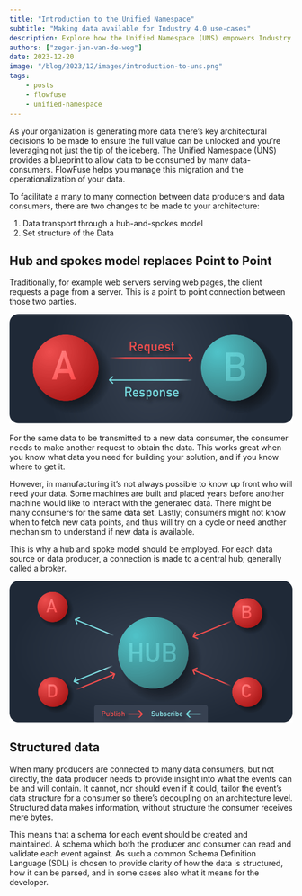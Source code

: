 ```yaml
---
title: "Introduction to the Unified Namespace"
subtitle: "Making data available for Industry 4.0 use-cases"
description: Explore how the Unified Namespace (UNS) empowers Industry 4.0 with seamless data exchange, maximizing organizational potential.
authors: ["zeger-jan-van-de-weg"]
date: 2023-12-20
image: "/blog/2023/12/images/introduction-to-uns.png"
tags:
    - posts
    - flowfuse
    - unified-namespace
---
```


As your organization is generating more data there’s key architectural
decisions to be made to ensure the full value can be unlocked and you’re
leveraging not just the tip of the iceberg. The Unified Namespace (UNS)
provides a blueprint to allow data to be consumed by many data-consumers.
FlowFuse helps you manage this migration and the operationalization of your
data.

<!--more-->

To facilitate a many to many connection between data producers and data consumers, there are two changes to be made to your architecture:
1. Data transport through a hub-and-spokes model
1. Set structure of the Data

## Hub and spokes model replaces Point to Point

Traditionally, for example web servers serving web pages, the client requests a
page from a server. This is a point to point connection between those two parties.

![Point to point graphic](./images/uns-point-to-point.png "Point to Point connection")

For the same data to be transmitted to a new data consumer, the consumer needs
to make another request to obtain the data. This works great when you know what
data you need for building your solution, and if you know where to get it.

However, in manufacturing it’s not always possible to know up front who will
need your data. Some machines are built and placed years before another machine
would like to interact with the generated data. There might be many consumers
for the same data set. Lastly; consumers might not know when to fetch new data
points, and thus will try on a cycle or need another mechanism to understand if
new data is available.

This is why a hub and spoke model should be employed. For each data source or
data producer, a connection is made to a central hub; generally called a broker.

![Hub and spoke graphic](./images/uns-hub.png "Unified Namespace Hub and Spokes communication")

## Structured data

When many producers are connected to many data consumers, but not directly,
the data producer needs to provide insight into what the events can be and will
contain. It cannot, nor should even if it could, tailor the event’s data structure
for a consumer so there’s decoupling on an architecture level. Structured data
makes information, without structure the consumer receives mere bytes.

This means that a schema for each event should be created and maintained. A
schema which both the producer and consumer can read and validate each event
against. As such a common Schema Definition Language (SDL) is chosen to provide
clarity of how the data is structured, how it can be parsed, and in some cases
also what it means for the developer.
